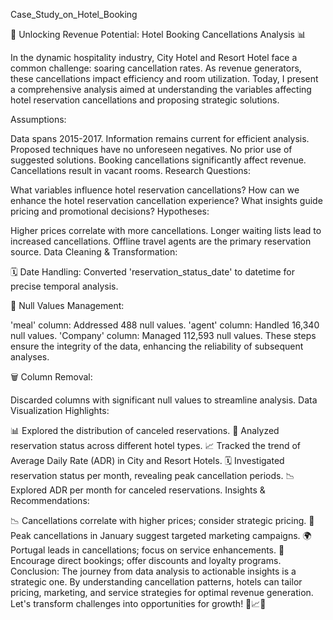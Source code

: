  Case_Study_on_Hotel_Booking

🧹 Unlocking Revenue Potential: Hotel Booking Cancellations Analysis 📊

In the dynamic hospitality industry, City Hotel and Resort Hotel face a common challenge: soaring cancellation rates. 
As revenue generators, these cancellations impact efficiency and room utilization. Today, I present a comprehensive analysis aimed at understanding the variables affecting hotel reservation cancellations and proposing strategic solutions.

Assumptions:

Data spans 2015-2017.
Information remains current for efficient analysis.
Proposed techniques have no unforeseen negatives.
No prior use of suggested solutions.
Booking cancellations significantly affect revenue.
Cancellations result in vacant rooms.
Research Questions:

What variables influence hotel reservation cancellations?
How can we enhance the hotel reservation cancellation experience?
What insights guide pricing and promotional decisions?
Hypotheses:

Higher prices correlate with more cancellations.
Longer waiting lists lead to increased cancellations.
Offline travel agents are the primary reservation source.
Data Cleaning & Transformation:

🗓️ Date Handling: Converted 'reservation_status_date' to datetime for precise temporal analysis.

🔄 Null Values Management:

'meal' column: Addressed 488 null values.
'agent' column: Handled 16,340 null values.
'Company' column: Managed 112,593 null values.
These steps ensure the integrity of the data, enhancing the reliability of subsequent analyses.

🗑️ Column Removal:

Discarded columns with significant null values to streamline analysis.
Data Visualization Highlights:

📊 Explored the distribution of canceled reservations.
🏨 Analyzed reservation status across different hotel types.
📈 Tracked the trend of Average Daily Rate (ADR) in City and Resort Hotels.
🗓️ Investigated reservation status per month, revealing peak cancellation periods.
📉 Explored ADR per month for canceled reservations.
Insights & Recommendations:

📉 Cancellations correlate with higher prices; consider strategic pricing.
📆 Peak cancellations in January suggest targeted marketing campaigns.
🌍 Portugal leads in cancellations; focus on service enhancements.
💼 Encourage direct bookings; offer discounts and loyalty programs.
Conclusion: The journey from data analysis to actionable insights is a strategic one. By understanding cancellation patterns, hotels can tailor pricing, marketing, and service strategies for optimal revenue generation. Let's transform challenges into opportunities for growth! 💼📈✨
